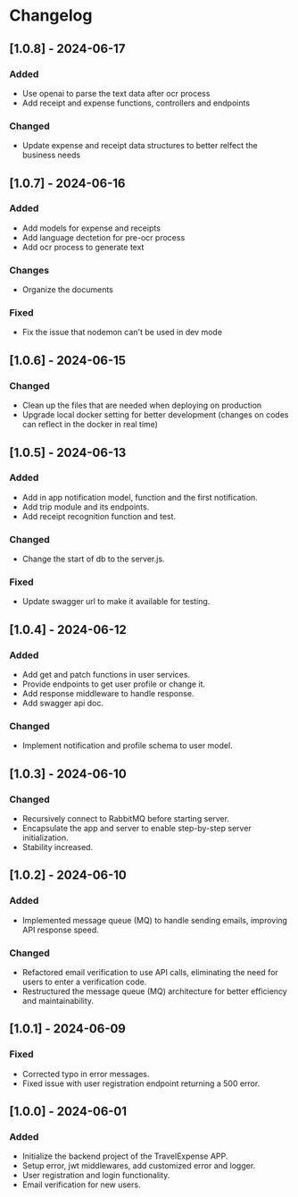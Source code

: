 # Changelog
## [1.0.8] - 2024-06-17
### Added
- Use openai to parse the text data after ocr process
- Add receipt and expense functions, controllers and endpoints

### Changed
- Update expense and receipt data structures to better relfect the business needs

## [1.0.7] - 2024-06-16
### Added
- Add models for expense and receipts
- Add language dectetion for pre-ocr process
- Add ocr process to generate text

### Changes
- Organize the documents

### Fixed
- Fix the issue that nodemon can't be used in dev mode

## [1.0.6] - 2024-06-15
### Changed
- Clean up the files that are needed when deploying on production
- Upgrade local docker setting for better development (changes on codes can reflect in the docker in real time)

## [1.0.5] - 2024-06-13
### Added
- Add in app notification model, function and the first notification.
- Add trip module and its endpoints.
- Add receipt recognition function and test.

### Changed
- Change the start of db to the server.js.

### Fixed
- Update swagger url to make it available for testing.


## [1.0.4] - 2024-06-12
### Added
- Add get and patch functions in user services.
- Provide endpoints to get user profile or change it.
- Add response middleware to handle response.
- Add swagger api doc.

### Changed
- Implement notification and profile schema to user model.

## [1.0.3] - 2024-06-10
### Changed
- Recursively connect to RabbitMQ before starting server.
- Encapsulate the app and server to enable step-by-step server initialization.
- Stability increased.

## [1.0.2] - 2024-06-10
### Added
- Implemented message queue (MQ) to handle sending emails, improving API response speed.

### Changed
- Refactored email verification to use API calls, eliminating the need for users to enter a verification code.
- Restructured the message queue (MQ) architecture for better efficiency and maintainability.

## [1.0.1] - 2024-06-09
### Fixed
- Corrected typo in error messages.
- Fixed issue with user registration endpoint returning a 500 error.

## [1.0.0] - 2024-06-01
### Added
- Initialize the backend project of the TravelExpense APP.
- Setup error, jwt middlewares, add customized error and logger.
- User registration and login functionality.
- Email verification for new users.
